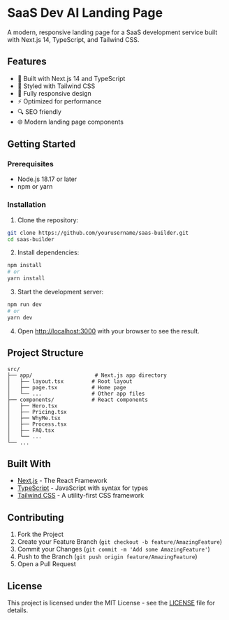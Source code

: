# SaaS Dev AI Landing Page

A modern, responsive landing page for a SaaS development service built with Next.js 14, TypeScript, and Tailwind CSS.

## Features

- 🚀 Built with Next.js 14 and TypeScript
- 💅 Styled with Tailwind CSS
- 📱 Fully responsive design
- ⚡ Optimized for performance
- 🔍 SEO friendly
- 🌐 Modern landing page components

## Getting Started

### Prerequisites

- Node.js 18.17 or later
- npm or yarn

### Installation

1. Clone the repository:
```bash
git clone https://github.com/yourusername/saas-builder.git
cd saas-builder
```

2. Install dependencies:
```bash
npm install
# or
yarn install
```

3. Start the development server:
```bash
npm run dev
# or
yarn dev
```

4. Open [http://localhost:3000](http://localhost:3000) with your browser to see the result.

## Project Structure

```
src/
├── app/                    # Next.js app directory
│   ├── layout.tsx         # Root layout
│   ├── page.tsx           # Home page
│   └── ...                # Other app files
├── components/            # React components
│   ├── Hero.tsx
│   ├── Pricing.tsx
│   ├── WhyMe.tsx
│   ├── Process.tsx
│   ├── FAQ.tsx
│   └── ...
└── ...
```

## Built With

- [Next.js](https://nextjs.org/) - The React Framework
- [TypeScript](https://www.typescriptlang.org/) - JavaScript with syntax for types
- [Tailwind CSS](https://tailwindcss.com/) - A utility-first CSS framework

## Contributing

1. Fork the Project
2. Create your Feature Branch (`git checkout -b feature/AmazingFeature`)
3. Commit your Changes (`git commit -m 'Add some AmazingFeature'`)
4. Push to the Branch (`git push origin feature/AmazingFeature`)
5. Open a Pull Request

## License

This project is licensed under the MIT License - see the [LICENSE](LICENSE) file for details.
